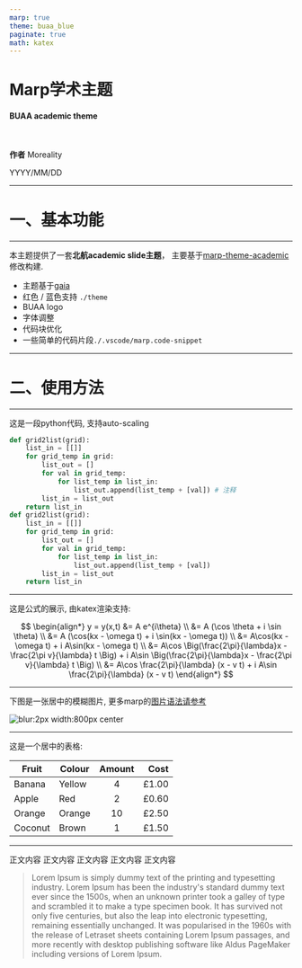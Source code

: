 ```yaml
---
marp: true
theme: buaa_blue
paginate: true
math: katex
---
```


<!-- _class: lead -->

# Marp学术主题

#### BUAA academic theme


<br>

**作者**
Moreality 

YYYY/MM/DD

---

<!-- _class: chapter -->

# 一、基本功能
---

<style scoped> section header { font-size: 1em; } section p { font-size: 1em; } section li { font-size: .9em; } </style>

<!-- _header: 主题与特性 -->

本主题提供了一套**北航academic slide主题**， 主要基于[marp-theme-academic](https://github.com/kaisugi/marp-theme-academic)修改构建. 

- 主题基于[gaia](https://github.com/marp-team/marp-core/blob/main/themes/gaia.scss)
- 红色 / 蓝色支持 `./theme`
- BUAA logo
- 字体调整
- 代码块优化
- 一些简单的代码片段`./.vscode/marp.code-snippet`

---

<!-- _class: chapter -->

# 二、使用方法
---

<!-- _header: 基本的代码片段 -->

这是一段python代码, 支持auto-scaling

```python
def grid2list(grid):
    list_in = [[]]
    for grid_temp in grid:
        list_out = []
        for val in grid_temp:
            for list_temp in list_in:
                list_out.append(list_temp + [val]) # 注释
        list_in = list_out
    return list_in
def grid2list(grid):
    list_in = [[]]
    for grid_temp in grid:
        list_out = []
        for val in grid_temp:
            for list_temp in list_in:
                list_out.append(list_temp + [val])
        list_in = list_out
    return list_in
```
---

<!-- _header: 公式 -->

这是公式的展示, 由katex渲染支持: 

$$
\begin{align*}
y = y(x,t) &= A e^{i\theta} \\
&= A (\cos \theta + i \sin \theta) \\
&= A (\cos(kx - \omega t) + i \sin(kx - \omega t)) \\
&= A\cos(kx - \omega t) + i A\sin(kx - \omega t)  \\
&= A\cos \Big(\frac{2\pi}{\lambda}x - \frac{2\pi v}{\lambda} t \Big) + i A\sin \Big(\frac{2\pi}{\lambda}x - \frac{2\pi v}{\lambda} t \Big)  \\
&= A\cos \frac{2\pi}{\lambda} (x - v t) + i A\sin \frac{2\pi}{\lambda} (x - v t)
\end{align*}
$$

---

<!-- _header: 图片 -->

下图是一张居中的模糊图片, 更多marp的[图片语法请参考](https://marpit.marp.app/image-syntax)

![blur:2px width:800px center](https://i.imgur.com/rruErG9.jpg)

---

<!-- _header: 表格 -->

这是一个居中的表格: 

Fruit | Colour | Amount | Cost
-----|------|:-----:|------:
Banana | Yellow | 4 | £1.00
Apple | Red | 2 | £0.60
Orange | Orange | 10 | £2.50
Coconut | Brown | 1 | £1.50

--- 

<!-- _header: 注释 / 引用 -->

正文内容
正文内容
正文内容
正文内容
正文内容

> Lorem Ipsum is simply dummy text of the printing and typesetting industry. Lorem Ipsum has been the industry's standard dummy text ever since the 1500s, when an unknown printer took a galley of type and scrambled it to make a type specimen book. It has survived not only five centuries, but also the leap into electronic typesetting, remaining essentially unchanged. It was popularised in the 1960s with the release of Letraset sheets containing Lorem Ipsum passages, and more recently with desktop publishing software like Aldus PageMaker including versions of Lorem Ipsum.
